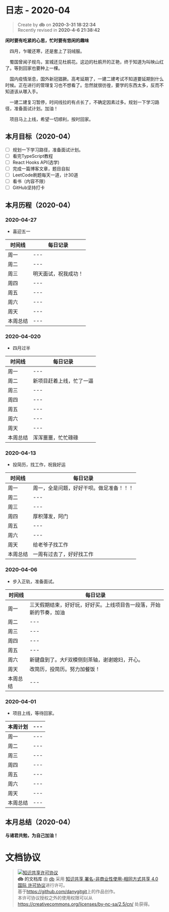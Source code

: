 日志 - 2020-04
===

> Create by **db** on **2020-3-31 18:22:34**  
> Recently revised in **2020-4-6 21:38:42**

**闲时要有吃紧的心思，忙时要有悠闲的趣味**

<!-- 一建复习开始时间：2019-12-16 -->

&emsp;四月，乍暖还寒，还是套上了羽绒服。

&emsp;蜀国曾闻子规鸟，宣城还见杜鹃花。这边的杜鹃开的正艳，终于知道为叫映山红了。等到回家也要种上一棵。

&emsp;国内疫情渐息，国外新冠猖獗。高考延期了，一建二建考试不知道要延期到什么时候。正在进行的管理复习也不想看了。忽然就很彷徨，要学的东西太多，反而不知道该从哪入手。

&emsp;一建二建复习暂停，时间线拉的有点长了，不确定因素过多。规划一下学习路径，准备面试计划。加油！

&emsp;项目马上上线，希望一切顺利，按时回家。


## 本月目标（2020-04）

* [ ] 规划一下学习路径，准备面试计划。
* [ ] 看完TypeScript教程
* [ ] React Hooks API(选学)
* [ ] 完成一篇博客文章，题目自拟
* [ ] LeetCode刷题每天一道，计30道
* [ ] 看书（内容不限）
* [ ] GitHub坚持打卡

## 本月历程（2020-04）

<!-- ### 2020-04-01

- slogan

| 时间线   | 每日记录 |
| -------- | -------- |
| 周一     | ---      |
| 周二     | ---      |
| 周三     | ---      |
| 周四     | ---      |
| 周五     | ---      |
| 周六     | ---      |
| 周天     | ---      |
| 本周总结 | ---      | --> 

### 2020-04-27

- 喜迎五一

| 时间线   | 每日记录 |
| -------- | -------- |
| 周一     | ---      |
| 周二     | ---      |
| 周三     | 明天面试，祝我成功！      |
| 周四     | ---      |
| 周五     | ---      |
| 周六     | ---      |
| 周天     | ---      |
| 本周总结 | ---      | 
### 2020-04-020

- 四月过半

| 时间线   | 每日记录                 |
| -------- | ------------------------ |
| 周一     | ---                      |
| 周二     | 新项目赶着上线，忙了一逼 |
| 周三     | ---                      |
| 周四     | ---                      |
| 周五     | ---                      |
| 周六     | ---                      |
| 周天     | ---                      |
| 本周总结 | 浑浑噩噩，忙忙碌碌       |
### 2020-04-13

- 投简历，找工作，祝我好运

| 时间线   | 每日记录                                 |
| -------- | ---------------------------------------- |
| 周一     | 周一，全是问题，好好干呗。做足准备！！！ |
| 周二     | ---                                      |
| 周三     | ---                                      |
| 周四     | 厚积薄发，阿门                           |
| 周五     | ---                                      |
| 周六     | ---                                      |
| 周天     | 给老爷子找工作                           |
| 本周总结 | 一周有过去了，好好找工作                 |

### 2020-04-06

- 步入正轨，准备面试。

| 时间线   | 每日记录                                                           |
| -------- | ------------------------------------------------------------------ |
| 周一     | 三天假期结束，好好玩，好好买。上线项目告一段落，开始新的节奏，加油 |
| 周二     | ---                                                                |
| 周三     | ---                                                                |
| 周四     | ---                                                                |
| 周五     | ---                                                                |
| 周六     | 新键盘到了。大F双模侧刻茶轴，谢谢媳妇，开心。                      |
| 周天     | 改简历，投简历。努力加餐饭！                                       |
| 本周总结 | ---                                                                |

### 2020-04-01

- 项目上线，等待回家。

| 本周计划 | --- |
| -------- | --- |
| 周一     | --- |
| 周二     | --- |
| 周三     | --- |
| 周四     | --- |
| 周五     | --- |
| 周六     | --- |
| 周天     | --- |
| 本周总结 | --- |

## 本月总结（2020-04）


**与诸君共勉，为自己加油！**

# 文档协议 
> <a rel="license" href="http://creativecommons.org/licenses/by-nc-sa/4.0/"><img alt="知识共享许可协议" style="border-width:0" src="https://i.creativecommons.org/l/by-nc-sa/4.0/88x31.png" /></a><br /><a xmlns:dct="http://purl.org/dc/terms/" property="dct:title">**db** 的文档库</a> 由 <a xmlns:cc="http://creativecommons.org/ns#" href="db" property="cc:attributionName" rel="cc:attributionURL">db</a> 采用 <a rel="license" href="http://creativecommons.org/licenses/by-nc-sa/4.0/">知识共享 署名-非商业性使用-相同方式共享 4.0 国际 许可协议</a>进行许可。<br />基于<a xmlns:dct="http://purl.org/dc/terms/" href="https://github.com/danygitgit" rel="dct:source">https://github.com/danygitgit</a>上的作品创作。<br />本许可协议授权之外的使用权限可以从 <a xmlns:cc="http://creativecommons.org/ns#" href="https://creativecommons.org/licenses/by-nc-sa/2.5/cn/" rel="cc:morePermissions">https://creativecommons.org/licenses/by-nc-sa/2.5/cn/</a> 处获得。
